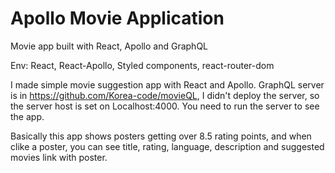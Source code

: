 # Apollo Movie Application

Movie app built with React, Apollo and GraphQL

Env:
React, React-Apollo, Styled components, react-router-dom

I made simple movie suggestion app with React and Apollo. GraphQL server is in https://github.com/Korea-code/movieQL, I didn't deploy the server, so the server host is set on Localhost:4000. You need to run the server to see the app.

Basically this app shows posters getting over 8.5 rating points, and when clike a poster, you can see title, rating, language, description and suggested movies link with poster.
